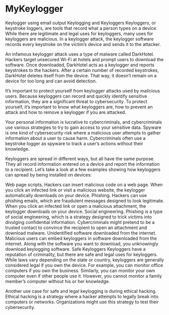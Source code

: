 # MyKeylogger 
Keylogger using email output 
Keylogging and Keyloggers
Keyloggers, or keystroke loggers, are tools that record what a person types on a device. While there are legitimate and legal uses for keyloggers, many uses for keyloggers are malicious. In a keylogger attack, the keylogger software records every keystroke on the victim’s device and sends it to the attacker.

An infamous keylogger attack uses a type of malware called DarkHotel. Hackers target unsecured Wi-Fi at hotels and prompt users to download the software. Once downloaded, DarkHotel acts as a keylogger and reports keystrokes to the hackers. After a certain number of recorded keystrokes, DarkHotel deletes itself from the device. That way, it doesn’t remain on a device for too long and can avoid detection.

It’s important to protect yourself from keylogger attacks used by malicious users. Because keyloggers can record and quickly identify sensitive information, they are a significant threat to cybersecurity. To protect yourself, it’s important to know what keyloggers are, how to prevent an attack and how to remove a keylogger if you are attacked.

Your personal information is lucrative to cybercriminals, and cybercriminals use various strategies to try to gain access to your sensitive data. Spyware is one kind of cybersecurity risk where a malicious user attempts to gather information about a user to cause harm. Cybercriminals often use a keystroke logger as spyware to track a user’s actions without their knowledge.

Keyloggers are spread in different ways, but all have the same purpose. They all record information entered on a device and report the information to a recipient. Let’s take a look at a few examples showing how keyloggers can spread by being installed on devices:

Web page scripts. Hackers can insert malicious code on a web page. When you click an infected link or visit a malicious website, the keylogger automatically downloads on your device.
Phishing. Hackers can use phishing emails, which are fraudulent messages designed to look legitimate. When you click an infected link or open a malicious attachment, the keylogger downloads on your device.
Social engineering. Phishing is a type of social engineering, which is a strategy designed to trick victims into divulging confidential information. Cybercriminals might pretend to be a trusted contact to convince the recipient to open an attachment and download malware.
Unidentified software downloaded from the internet. Malicious users can embed keyloggers in software downloaded from the internet. Along with the software you want to download, you unknowingly download keylogging software.
Safe Keyloggers
Keyloggers have a reputation of criminality, but there are safe and legal uses for keyloggers. While laws vary depending on the state or country, keyloggers are generally considered legal if you own the device. For example, you can monitor office computers if you own the business. Similarly, you can monitor your own computer even if other people use it. However, you cannot monitor a family member’s computer without his or her knowledge.

Another use case for safe and legal keylogging is during ethical hacking. Ethical hacking is a strategy where a hacker attempts to legally break into computers or networks. Organizations might use this strategy to test their cybersecurity.

